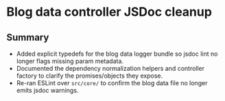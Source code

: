 # Blog data controller JSDoc cleanup

## Summary
- Added explicit typedefs for the blog data logger bundle so jsdoc lint no longer flags missing param metadata.
- Documented the dependency normalization helpers and controller factory to clarify the promises/objects they expose.
- Re-ran ESLint over `src/core/` to confirm the blog data file no longer emits jsdoc warnings.
